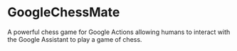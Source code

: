 # GoogleChessMate
A powerful chess game for Google Actions allowing humans to interact with the Google Assistant to play a game of chess.

